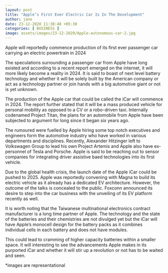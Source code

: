 ```yaml
---
layout: post
title: "Apple’s First Ever Electric Car Is In The Development"
author: jane 
date: 23-12-2020 11:38:48 +05:30 
categories: [ BUSINESS ] 
image: assets/images/23-12-2020/Apple-autonomous-car-2.jpg
---
```

Apple will reportedly commence production of its first ever passenger car carrying an electric powertrain in 2024

The speculations surrounding a passenger car from Apple have long existed and according to a recent report emerged on the internet, it will more likely become a reality in 2024. It is said to boast of next level battery technology and whether it will be solely built by the American company or act as a technology partner or join hands with a big automotive giant or not is yet unknown.

The production of the Apple car that could be called the iCar will commence in 2024. The report further stated that it will be a mass produced vehicle for personal mobility as opposed to a CV or a robo-driven taxi. Internally codenamed Project Titan, the plans for an automobile from Apple have been subjected to argument for long since it began six years ago.

The rumoured were fuelled by Apple hiring some top notch executives and engineers form the automotive industry who have worked in various departments and disciplines. Recently, Alexander Hitzinger left to Volkswagen Group to lead his own Project Artemis and Apple also have ex-personnel of Tesla and Porsche. Apple is said to be reaching out to sensor companies for integrating driver assistive baed technologies into its first vehicle.

Due to the global health crisis, the launch date of the Apple iCar could be pushed to 2025. Apple was reportedly convening with Magna to build its electric vehicle as it already has a dedicated EV architecture. However, the outcome of the talks is concealed to the public. Foxconn announced its desire to step into the car business with the unveiling of its EV platform recently as well.

It is worth noting that the Taiwanese multinational electronics contract manufacturer is a long time partner of Apple. The technology and the state of the batteries and their chemistries are not divulged yet but the iCar will have Apple’s monocell design for the battery packs as it combines individual cells in each battery and does not have modules.

This could lead to cramming of higher capacity batteries within a smaller space. It will interesting to see the advancements Apple makes in its purported iCar and whether it will stir up a revolution or not has to be waited and seen.

*images are representational